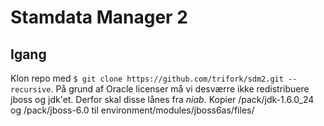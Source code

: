 # Stamdata Manager 2

## Igang

Klon repo med ```$ git clone https://github.com/trifork/sdm2.git --recursive```. På grund af Oracle licenser må vi desværre ikke redistribuere jboss og jdk'et. Derfor skal disse lånes fra _niab_. Kopier /pack/jdk-1.6.0_24 og /pack/jboss-6.0 til environment/modules/jboss6as/files/